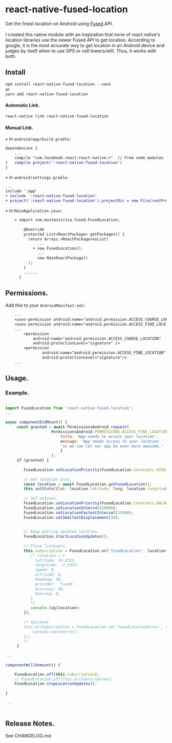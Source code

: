 # react-native-fused-location

Get the finest location on Android using <a href="https://developers.google.com/android/reference/com/google/android/gms/location/FusedLocationProviderApi"> Fused </a> API. <br /> <br />
I created this native module with an inspiration that none of react native's location libraries use the newer Fused API to get location. According to google, it is the most accurate way to get location in an Android device and judges by itself when to use GPS or cell towers/wifi. Thus, it works with both.
<br />

## Install
`npm install react-native-fused-location --save`
<br />
or 
<br />
`yarn add react-native-fused-location`
<br />
#### Automatic Link.
`react-native link react-native-fused-location`
#### Manual Link.
• in `android/app/build.gradle:`

```diff
dependencies {
    ...
    compile "com.facebook.react:react-native:+"  // From node_modules
+   compile project(':react-native-fused-location')
}
```

• in `android/settings.gradle`:

```diff
...
include ':app'
+ include ':react-native-fused-location'
+ project(':react-native-fused-location').projectDir = new File(rootProject.projectDir, '../node_modules/react-native-fused-location/android')
```
• in `MainApplication.java:`
```diff
    + import com.mustansirzia.fused.FusedLocation;
    
        @Override
        protected List<ReactPackage> getPackages() {
          return Arrays.<ReactPackage>asList(
              ...
            + new FusedLocation(),
              ...
              new MainReactPackage()
          );
        }
        ......
      }
```

## Permissions.
Add this to your `AndroidManifest.xml`:

```diff
    ...
    <uses-permission android:name="android.permission.ACCESS_COURSE_LOCATION"/>
    <uses-permission android:name="android.permission.ACCESS_FINE_LOCATION"/>
    ...
        <permission
            android:name="android.permission.ACCESS_COARSE_LOCATION"
            android:protectionLevel="signature" />
        <permission
                android:name="android.permission.ACCESS_FINE_LOCATION"
                android:protectionLevel="signature"/>
    ...            
```

## Usage.

### Example.
```js
...
import FusedLocation from 'react-native-fused-location';
...

async componentDidMount() {
     const granted = await PermissionsAndroid.request(
                    PermissionsAndroid.PERMISSIONS.ACCESS_FINE_LOCATION, {
                        title: 'App needs to access your location',
                        message: 'App needs access to your location ' +
                        'so we can let our app be even more awesome.'
                        }
                    );
     if (granted) {
     
        FusedLocation.setLocationPriority(FusedLocation.Constants.HIGH_ACCURACY);
        
        // Get location once. 
        const location = await FusedLocation.getFusedLocation(); 
        this.setState({lat: location.latitude, long: location.longitude}); 
        
        // Set options.
        FusedLocation.setLocationPriority(FusedLocation.Constants.BALANCED); 
        FusedLocation.setLocationInterval(20000);
        FusedLocation.setLocationFastestInterval(15000); 
        FusedLocation.setSmallestDisplacement(10);
        
        
        // Keep getting updated location.
        FusedLocation.startLocationUpdates();
        
        // Place listeners.
        this.subscription = FusedLocation.on('fusedLocation', location => {
           /* location = {
             latitude: 14.2323,
             longitude: -2.2323,
             speed: 0,
             altitude: 0,
             heading: 10,
             provider: 'fused',
             accuracy: 30,
             bearing: 0,
           }
           */
           console.log(location); 
        }); 
        
        /* Optional 
        this.errSubscription = FusedLocation.on('fusedLocationError', error => {
            console.warn(error);
        });
        */
     } 
                   
...
                   
componentWillUnmount() {

    FusedLocation.off(this.subscription);
    // FusedLocation.off(this.errSubscription);
    FusedLocation.stopLocationUpdates();
    
}  
                 
...
                   
```
## Release Notes.       
See CHANGELOG.md      


